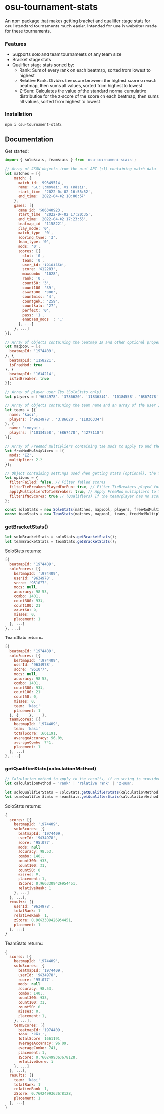 # osu-tournament-stats

An npm package that makes getting bracket and qualiifer stage stats for osu! standard tournaments much easier. Intended for use in websites made for these tournaments.

### Features
- Supports solo and team tournaments of any team size
- Bracket stage stats
- Qualifier stage stats sorted by: 
  - Rank: Sum of every rank on each beatmap, sorted from lowest to highest
  - Relative Rank: Divides the score between the highest score on each beatmap, then sums all values, sorted from highest to lowest
  - Z-Sum: Calculates the value of the standard normal cumulative distribution for the z-score of the score on each beatmap, then sums all values, sorted from highest to lowest

### Installation

`npm i osu-tournament-stats`

## Documentation

Get started:

```js
import { SoloStats, TeamStats } from 'osu-tournament-stats';

// Array of JSON objects from the osu! API (v1) containing match data
let matches = [{
    match: {
      match_id: '99349514',
      name: 'GC: (:moyai:) vs (käsi)',
      start_time: '2022-04-02 16:55:52',
      end_time: '2022-04-02 18:00:57'
    },
    games: [{
      game_id: '506340923',
      start_time: '2022-04-02 17:20:35',
      end_time: '2022-04-02 17:23:56',
      beatmap_id: '1158221',
      play_mode: '0',
      match_type: '0',
      scoring_type: '3',
      team_type: '0',
      mods: '0',
      scores: [{
        slot: '0',
        team: '0',
        user_id: '10184558',
        score: '612283',
        maxcombo: '1028',
        rank: '0',
        count50: '3',
        count100: '39',
        count300: '908',
        countmiss: '4',
        countgeki: '259',
        countkatu: '27',
        perfect: '0',
        pass: '1',
        enabled_mods  : '1'
      }, ...]
    }, ...]
}];

// Array of objects containing the beatmap ID and other optional properties for specifying FreeMods and TieBreakers
let mappool = [{
  beatmapId: '1974409',
}, {
  beatmapId: '1158221',
  isFreeMod: true
}, {
  beatmapId: '1634214',
  isTieBreaker: true
}];

// Array of player user IDs (SoloStats only)
let players = ['9634978', '3786620', '11836334', '10184558', '6867478', '4277118'];

// Array of objects containing the team name and an array of the user IDs of each player in that team (TeamStats only)
let teams = [{
  name: 'käsi',
  players: ['9634978', '3786620', '11836334']
}, {
  name: ':moyai:',
  players: ['10184558', '6867478', '4277118']
}];

// Array of FreeMod multipliers containing the mods to apply to and the multiplier itself (optional)
let freeModMultipliers = [{
  mods: 'EZ',
  multiplier: 2.2
}];

// Object containing settings used when getting stats (optional), the following object corresponds to the default values
let options = {
  filterFailed: false, // Filter failed scores
  filterTieBreakersPlayedForFun: true, // Filter TieBreakers played for fun, if the score between the teams/players isn't a tie before the TieBreaker gets played, it gets filtered
  applyMultipliersToTieBreaker: true, // Apply FreeMod multipliers to TieBreakers as well
  filterIfNoScores: true // (Qualifiers) If the team/player has no scores but still wants be displayed in the results (false), else filters them (true)
};

const soloStats = new SoloStats(matches, mappool, players, freeModMultipliers, options);
const teamStats = new TeamStats(matches, mappool, teams, freeModMultipliers, options);
```

### getBracketStats()

```js
let soloBracketStats = soloStats.getBracketStats();
let teamBracketStats = teamStats.getBracketStats();
```

SoloStats returns:

```js
[{
  beatmapId: '1974409',
  soloScores: [{
    beatmapId: '1974409',
    userId: '9634978',
    score: '951077',
    mods: null,
    accuracy: 98.53,
    combo: 1401,
    count300: 933,
    count100: 21,
    count50: 0,
    misses: 0,
    placement: 1
  }, ...]
}, ...]
```

TeamStats returns:

```js
[{
  beatmapId: '1974409',
  soloScores: [{
    beatmapId: '1974409',
    userId: '9634978',
    score: '951077',
    mods: null,
    accuracy: 98.53,
    combo: 1401,
    count300: 933,
    count100: 21,
    count50: 0,
    misses: 0,
    team: 'käsi',
    placement: 1
  }, { ... }, ...],
  teamScores: [{
    beatmapId: '1974409',
    team: 'käsi',
    totalScore: 1661191,
    averageAccuracy: 96.09,
    averageCombo: 741,
    placement: 1
  }, ...]
}, ...]
```

### getQualifierStats(calculationMethod)

```js
// Calculation method to apply to the results, if no string is provided, it will default to 'rank'
let calculationMethod = 'rank' | 'relative rank' | 'z-sum';

let soloQualifierStats = soloStats.getQualifierStats(calculationMethod);
let teamQualifierStats = teamStats.getQualifierStats(calculationMethod);
```

SoloStats returns:

```js
{
  scores: [{
    beatmapId: '1974409',
    soloScores: [{
      beatmapId: '1974409',
      userId: '9634978',
      score: '951077',
      mods: null,
      accuracy: 98.53,
      combo: 1401,
      count300: 933,
      count100: 21,
      count50: 0,
      misses: 0,
      placement: 1,
      zScore: 0.9663309426954451,
      relativeRank: 1
    }, ...]
  }, ...],
  results: [{
    userId: '9634978',
    totalRank: 1,
    relativeRank: 1,
    zScore: 0.9663309426954451,
    placement: 1
  }, ...]
}
```

TeamStats returns:

```js
{
  scores: [{
    beatmapId: '1974409',
    soloScores: [{
      beatmapId: '1974409',
      userId: '9634978',
      score: '951077',
      mods: null,
      accuracy: 98.53,
      combo: 1401,
      count300: 933,
      count100: 21,
      count50: 0,
      misses: 0,
      placement: 1,
    }, ...],
    teamScores: [{
      beatmapId: '1974409',
      team: 'käsi',
      totalScore: 1661191,
      averageAccuracy: 96.09,
      averageCombo: 741,
      placement: 1,
      zScore: 0.7602499363678128,
      relativeScore: 1
    }, ...]
  }, ...],
  results: [{
    team: 'käsi',
    totalRank: 1,
    relativeRank: 1,
    zScore: 0.7602499363678128,
    placement: 1
  }, ...]
}
```